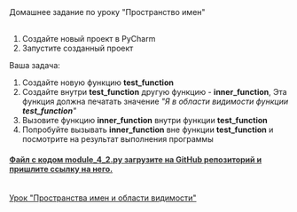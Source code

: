 <div class="tlk-lecture__homework-text" data-field="tlk-text">Домашнее задание по уроку "Пространство имен"<br><br><ol><li data-list="ordered">Создайте новый проект в PyCharm</li><li data-list="ordered">Запустите созданный проект</li></ol>Ваша задача:<br><ol><li data-list="ordered">Создайте новую функцию <strong>test_function</strong></li><li data-list="ordered"> Создайте внутри <strong>test_function</strong> другую функцию - <strong>inner_function</strong>, Эта функция должна печатать значение <em>"Я в области видимости функции </em><strong><em>test_function</em></strong><em>"</em></li><li data-list="ordered">Вызовите функцию <strong>inner_function</strong> внутри функции <strong>test_function</strong></li><li data-list="ordered">Попробуйте вызывать <strong>inner_function</strong> вне функции <strong>test_function</strong> и посмотрите на результат выполнения программы</li></ol><h4><u style="color: rgb(51, 51, 51);">Файл с кодом module_4_2.py загрузите на GitHub репозиторий и пришлите ссылку на него.</u></h4><br><a href="https://urban-university.ru/members/courses/course999421818026/20231020-0000prostranstva-imen-cast-ii-i-oblasti-vidimosti-614650303751" target="_blank" rel="noreferrer noopener">Урок "Пространства имен и области видимости"</a><br><br></div>

